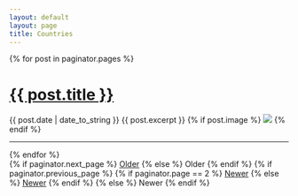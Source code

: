 ```yaml
---
layout: default
layout: page
title: Countries
---
```


<div class="posts">
  {% for post in paginator.pages %}
  <div class="post">
    <h1 class="post-title"><a href="{{ post.url }}">{{ post.title }}</a></h1>
    <span class="post-date">{{ post.date | date_to_string }}</span>
    {{ post.excerpt }}
    {% if post.image %}
    <img src="{{post.image}}">
    {% endif %}
    <hr>
  </div>
  {% endfor %}
</div>

<div class="pagination">
  {% if paginator.next_page %}
    <a class="pagination-item older" href="{{ site.baseurl }}page{{paginator.next_page}}">Older</a>
  {% else %}
    <span class="pagination-item older">Older</span>
  {% endif %}
  {% if paginator.previous_page %}
    {% if paginator.page == 2 %}
      <a class="pagination-item newer" href="{{ site.baseurl }}">Newer</a>
    {% else %}
      <a class="pagination-item newer" href="{{ site.baseurl }}page{{paginator.previous_page}}">Newer</a>
    {% endif %}
  {% else %}
    <span class="pagination-item newer">Newer</span>
  {% endif %}
</div>